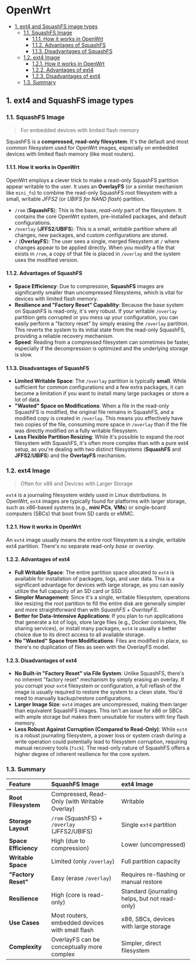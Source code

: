 # OpenWrt<!-- omit in toc -->

- [1. ext4 and SquashFS image types](#1-ext4-and-squashfs-image-types)
  - [1.1. SquashFS Image](#11-squashfs-image)
    - [1.1.1. How it works in OpenWrt](#111-how-it-works-in-openwrt)
    - [1.1.2. Advantages of SquashFS](#112-advantages-of-squashfs)
    - [1.1.3. Disadvantages of SquashFS](#113-disadvantages-of-squashfs)
  - [1.2. ext4 Image](#12-ext4-image)
    - [1.2.1. How it works in OpenWrt](#121-how-it-works-in-openwrt)
    - [1.2.2. Advantages of ext4](#122-advantages-of-ext4)
    - [1.2.3. Disadvantages of ext4](#123-disadvantages-of-ext4)
  - [1.3. Summary](#13-summary)

## 1. ext4 and SquashFS image types

### 1.1. SquashFS Image

> For embedded devices with limited flash memory

SquashFS is a **compressed, read-only filesystem**. It's the default and most common filesystem used for OpenWrt images, especially on embedded devices with limited flash memory (like most routers).

#### 1.1.1. How it works in OpenWrt

OpenWrt employs a clever trick to make a read-only SquashFS partition appear writable to the user. It uses an **OverlayFS** (or a similar mechanism like `mini_fo`) to combine the read-only SquashFS root filesystem with a small, writable *JFFS2* (or *UBIFS for NAND flash*) partition.

- `/rom` (**SquashFS**): This is the base, *read-only* part of the filesystem. It contains the core OpenWrt system, pre-installed packages, and default configurations.
- `/overlay` (**JFFS2**/**UBIFS**): This is a small, *writable* partition where all changes, new packages, and custom configurations are stored.
- `/` (**OverlayFS**): The user sees a single, merged filesystem at `/` where changes appear to be applied directly. When you modify a file that exists in `/rom`, a copy of that file is placed in `/overlay` and the system uses the modified version.

#### 1.1.2. Advantages of SquashFS

- **Space Efficiency**: Due to compression, **SquashFS** images are significantly smaller than uncompressed filesystems, which is vital for devices with limited flash memory.
- **Resilience and "Factory Reset" Capability**: Because the base system on SquashFS is read-only, it's very robust. If your writable `/overlay` partition gets corrupted or you mess up your configuration, you can easily perform a "factory reset" by simply erasing the `/overlay` partition. This reverts the system to its initial state from the read-only SquashFS, providing a reliable recovery mechanism.
- **Speed**: Reading from a compressed filesystem can sometimes be faster, especially if the decompression is optimized and the underlying storage is slow.

#### 1.1.3. Disadvantages of SquashFS

- **Limited Writable Space**: The `/overlay` partition is typically **small**. While sufficient for common configurations and a few extra packages, it can become a limitation if you want to install many large packages or store a lot of data.
- **"Wasted" Space on Modifications**: When a file in the read-only SquashFS is modified, the original file remains in SquashFS, and a modified copy is created in `/overlay`. This means you effectively have two copies of the file, consuming more space in `/overlay` than if the file was directly modified on a fully writable filesystem.
- **Less Flexible Partition Resizing**: While it's possible to expand the root filesystem with SquashFS, it's often more complex than with a pure ext4 setup, as you're dealing with two distinct filesystems (**SquashFS** and **JFFS2**/**UBIFS**) and the **OverlayFS** mechanism.

### 1.2. ext4 Image

> Often for x86 and Devices with Larger Storage

`ext4` is a journaling filesystem widely used in Linux distributions. In OpenWrt, `ext4` images are typically found for platforms with larger storage, such as x86-based systems (e.g., **mini PCs**, **VMs**) or single-board computers (SBCs) that boot from SD cards or eMMC.

#### 1.2.1. How it works in OpenWrt

An `ext4` image usually means the entire root filesystem is a single, writable ext4 partition. There's no separate read-only *base* or *overlay*.

#### 1.2.2. Advantages of ext4

- **Full Writable Space**: The entire partition space allocated to `ext4` is available for installation of packages, logs, and user data. This is a significant advantage for devices with large storage, as you can easily utilize the full capacity of an SD card or SSD.
- **Simpler Management**: Since it's a single, writable filesystem, operations like resizing the root partition to fill the entire disk are generally simpler and more straightforward than with *SquashFS* + *OverlayFS*.
- **Better for Data-Intensive Applications**: If you plan to run applications that generate a lot of logs, store large files (e.g., Docker containers, file sharing services), or install many packages, `ext4` is usually a better choice due to its direct access to all available storage.
- **No "Wasted" Space from Modifications**: Files are modified in place, so there's no duplication of files as seen with the OverlayFS model.

#### 1.2.3. Disadvantages of ext4

- **No Built-in "Factory Reset" via File System**: Unlike SquashFS, there's no inherent "factory reset" mechanism by simply erasing an overlay. If you corrupt your `ext4` filesystem or configuration, a full reflash of the image is usually required to restore the system to a clean state. You'd need to manually backup/restore configurations.
- **Larger Image Size**: `ext4` images are uncompressed, making them larger than equivalent SquashFS images. This isn't an issue for x86 or SBCs with ample storage but makes them unsuitable for routers with tiny flash memory.
- **Less Robust Against Corruption (Compared to Read-Only)**: While `ext4` is a robust journaling filesystem, a power loss or system crash during a write operation could potentially lead to filesystem corruption, requiring manual recovery tools (`fsck`). The read-only nature of SquashFS offers a higher degree of inherent resilience for the core system.

### 1.3. Summary

| Feature              | SquashFS Image                                  | ext4 Image                                     |
|:---------------------|:------------------------------------------------|:-----------------------------------------------|
| **Root Filesystem**  | Compressed, Read-Only (with Writable Overlay)   | Writable                                       |
| **Storage Layout**   | `/rom` (SquashFS) + `/overlay` (JFFS2/UBIFS)    | Single `ext4` partition                        |
| **Space Efficiency** | High (due to compression)                       | Lower (uncompressed)                           |
| **Writable Space**   | Limited (only `/overlay`)                       | Full partition capacity                        |
| **"Factory Reset"**  | Easy (erase `/overlay`)                         | Requires re-flashing or manual restore         |
| **Resilience**       | High (core is read-only)                        | Standard (journaling helps, but not read-only) |
| **Use Cases**        | Most routers, embedded devices with small flash | x86, SBCs, devices with large storage          |
| **Complexity**       | OverlayFS can be conceptually more complex      | Simpler, direct filesystem                     |
